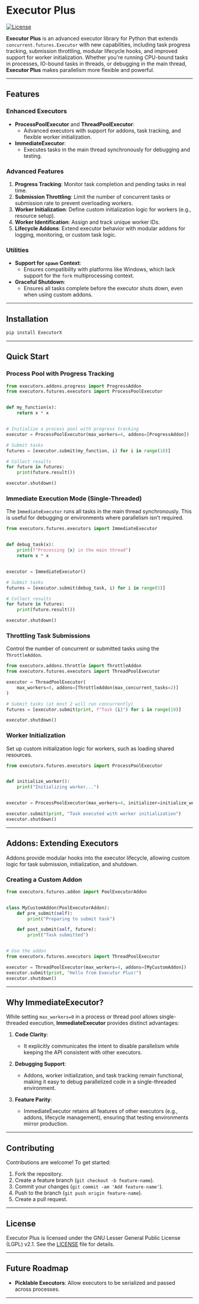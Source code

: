 
# Executor Plus

[![License](https://img.shields.io/badge/License-LGPLv2.1-blue.svg)](LICENSE)

**Executor Plus** is an advanced executor library for Python that extends `concurrent.futures.Executor` with new capabilities, including task progress tracking, submission throttling, modular lifecycle hooks, and improved support for worker initialization. Whether you're running CPU-bound tasks in processes, IO-bound tasks in threads, or debugging in the main thread, **Executor Plus** makes parallelism more flexible and powerful.

---

## Features

### Enhanced Executors
- **ProcessPoolExecutor** and **ThreadPoolExecutor**:
  - Advanced executors with support for addons, task tracking, and flexible worker initialization.
- **ImmediateExecutor**:
  - Executes tasks in the main thread synchronously for debugging and testing.

### Advanced Features
1. **Progress Tracking**: Monitor task completion and pending tasks in real time.
2. **Submission Throttling**: Limit the number of concurrent tasks or submission rate to prevent overloading workers.
3. **Worker Initialization**: Define custom initialization logic for workers (e.g., resource setup).
4. **Worker Identification**: Assign and track unique worker IDs.
5. **Lifecycle Addons**: Extend executor behavior with modular addons for logging, monitoring, or custom task logic.

### Utilities
- **Support for `spawn` Context**:
  - Ensures compatibility with platforms like Windows, which lack support for the `fork` multiprocessing context.
- **Graceful Shutdown**:
  - Ensures all tasks complete before the executor shuts down, even when using custom addons.

---

## Installation

```bash
pip install ExecutorX
```

---

## Quick Start

### Process Pool with Progress Tracking

```python
from executorx.addons.progress import ProgressAddon
from executorx.futures.executors import ProcessPoolExecutor


def my_function(x):
    return x * x


# Initialize a process pool with progress tracking
executor = ProcessPoolExecutor(max_workers=4, addons=[ProgressAddon])

# Submit tasks
futures = [executor.submit(my_function, i) for i in range(10)]

# Collect results
for future in futures:
    print(future.result())

executor.shutdown()
```

### Immediate Execution Mode (Single-Threaded)

The `ImmediateExecutor` runs all tasks in the main thread synchronously. This is useful for debugging or environments where parallelism isn't required.

```python
from executorx.futures.executors import ImmediateExecutor


def debug_task(x):
    print(f"Processing {x} in the main thread")
    return x * x


executor = ImmediateExecutor()

# Submit tasks
futures = [executor.submit(debug_task, i) for i in range(5)]

# Collect results
for future in futures:
    print(future.result())

executor.shutdown()
```

### Throttling Task Submissions

Control the number of concurrent or submitted tasks using the `ThrottleAddon`.

```python
from executorx.addons.throttle import ThrottleAddon
from executorx.futures.executors import ThreadPoolExecutor

executor = ThreadPoolExecutor(
    max_workers=4, addons=[ThrottleAddon(max_concurrent_tasks=2)]
)

# Submit tasks (at most 2 will run concurrently)
futures = [executor.submit(print, f"Task {i}") for i in range(10)]

executor.shutdown()
```

### Worker Initialization

Set up custom initialization logic for workers, such as loading shared resources.

```python
from executorx.futures.executors import ProcessPoolExecutor


def initialize_worker():
    print("Initializing worker...")


executor = ProcessPoolExecutor(max_workers=4, initializer=initialize_worker)

executor.submit(print, "Task executed with worker initialization")
executor.shutdown()
```

---

## Addons: Extending Executors

Addons provide modular hooks into the executor lifecycle, allowing custom logic for task submission, initialization, and shutdown.

### Creating a Custom Addon

```python
from executorx.futures.addon import PoolExecutorAddon


class MyCustomAddon(PoolExecutorAddon):
    def pre_submit(self):
        print("Preparing to submit task")

    def post_submit(self, future):
        print("Task submitted")


# Use the addon
from executorx.futures.executors import ThreadPoolExecutor

executor = ThreadPoolExecutor(max_workers=4, addons=[MyCustomAddon])
executor.submit(print, "Hello from Executor Plus!")
executor.shutdown()
```

---

## Why ImmediateExecutor?

While setting `max_workers=0` in a process or thread pool allows single-threaded execution, **ImmediateExecutor** provides distinct advantages:

1. **Code Clarity**:
   - It explicitly communicates the intent to disable parallelism while keeping the API consistent with other executors.

2. **Debugging Support**:
   - Addons, worker initialization, and task tracking remain functional, making it easy to debug parallelized code in a single-threaded environment.

3. **Feature Parity**:
   - ImmediateExecutor retains all features of other executors (e.g., addons, lifecycle management), ensuring that testing environments mirror production.

---

## Contributing

Contributions are welcome! To get started:

1. Fork the repository.
2. Create a feature branch (`git checkout -b feature-name`).
3. Commit your changes (`git commit -am 'Add feature-name'`).
4. Push to the branch (`git push origin feature-name`).
5. Create a pull request.

---

## License

Executor Plus is licensed under the GNU Lesser General Public License (LGPL) v2.1. See the [LICENSE](LICENSE) file for details.

---

## Future Roadmap

- **Picklable Executors**: Allow executors to be serialized and passed across processes.

---
